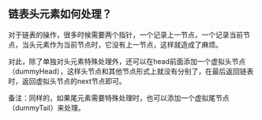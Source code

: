 
## 链表头元素如何处理？

对于链表的操作，很多时候需要两个指针，一个记录上一节点，一个记录当前节点，当头元素作为当前节点时，它没有上一节点，这样就造成了麻烦。

对此，除了单独对头元素特殊处理外，还可以在head前面添加一个虚拟头节点（dummyHead），这样头节点和其他节点形式上就没有分别了，在最后返回链表时，返回虚拟头节点的next节点即可。

备注：同样的，如果尾元素需要特殊处理时，也可以添加一个虚拟尾节点（dummyTail）来处理。

